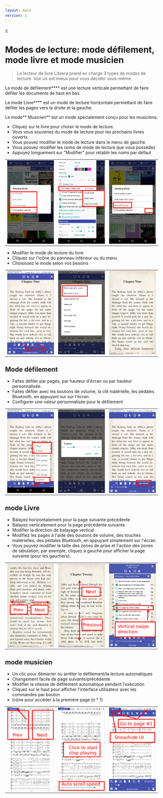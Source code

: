 ```yaml
---
layout: main
version: 1
---
```

[<](/wiki/faq/fr)

# Modes de lecture: mode défilement, mode livre et mode musicien

> Le lecteur de livre Librera prend en charge 3 types de modes de lecture. Voir un est mieux pour vous décider vous-même.

Le mode de défilement**** est une lecture verticale permettant de faire défiler les documents de haut en bas.

Le mode Livre**** est un mode de lecture horizontale permettant de faire défiler les pages vers la droite et la gauche.

Le mode** Musicien** est un mode spécialement conçu pour les musiciens.

* Cliquez sur le livre pour choisir le mode de lecture.
* Vous vous souvenez du mode de lecture pour les prochains livres ouverts.
* Vous pouvez modifier le mode de lecture dans le menu de gauche.
* Vous pouvez modifier les noms de mode de lecture que vous possédez
* Appuyez longuement sur &quot;Modifier&quot; pour rétablir les noms par défaut

||||
|-|-|-|
|![](1.png)|![](2.png)|![](3.png)|

* Modifier le mode de lecture du livre
* Cliquez sur l'icône du panneau inférieur ou du menu
* Choisissez le mode selon vos besoins

||||
|-|-|-|
|![](4.png)|![](5.png)|![](6.png)|

## Mode défilement

* Faites défiler par pages, par hauteur d'écran ou par hauteur personnalisée.
* Faites défiler avec les boutons de volume, la clé matérielle, les pédales Bluetooth, en appuyant sur sur l'écran
* Configurer une valeur personnalisée pour le défilement

||||
|-|-|-|
|![](7.png)|![](8.png)|![](9.png)|


## mode Livre
* Balayez horizontalement pour la page suivante précédente
* Balayez verticalement pour la page précédente suivante
* Modifier la direction de balayage vertical
* Modifiez les pages à l'aide des boutons de volume, des touches matérielles, des pédales Bluetooth, en appuyant simplement sur l'écran.
* Vous pouvez modifier la taille des zones de prise et l'action des zones de tabulation, par exemple, cliquez à gauche pour afficher la page suivante (pour les gauchers).

||||
|-|-|-|
|![](10.png)|![](11.png)|![](12.png)|

## mode musicien
* Un clic pour démarrer ou arrêter le défilement/la lecture automatiques
* Changement facile de page suivante/précédente
* Modifier la vitesse de défilement automatique pendant l'exécution
* Cliquez sur le haut pour afficher l'interface utilisateur avec les commandes par bouton
* Icône pour accéder à la première page (n ° 1)

||||
|-|-|-|
|![](13.png)|![](14.png)|![](15.png)|


